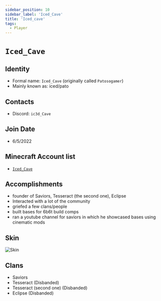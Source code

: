 ```yaml
---
sidebar_position: 10
sidebar_label: 'Iced_Cave'
title: 'Iced_cave'
tags:
  - Player
---
```


# `Iced_Cave`

## Identity
* Formal name: `Iced_Cave` (originally called `Patosogamer`)
* Mainly known as: iced/pato

## Contacts
* Discord: `ic3d_Cave`

## Join Date
* 6/5/2022

## Minecraft Account list
* [`Iced_Cave`](https://namemc.com/profile/Iced_Cave.2)

## Accomplishments
* founder of Saviors, Tesseract (the second one), Eclipse
* Interacted with a lot of the community
* griefed a few clans/people
* built bases for 6b6t build comps
* ran a youtube channel for saviors in which he showcased bases using cinematic mods

## Skin
![Skin](https://s.namemc.com/3d/skin/body.png?id=11e0c35a9c2f8c68&model=classic&theta=30&phi=21&time=90&width=100&height=200)

## Clans
* Saviors 
* Tesseract (Disbanded)
* Tesseract (second one) (Disbanded)
* Eclipse (Disbanded)

